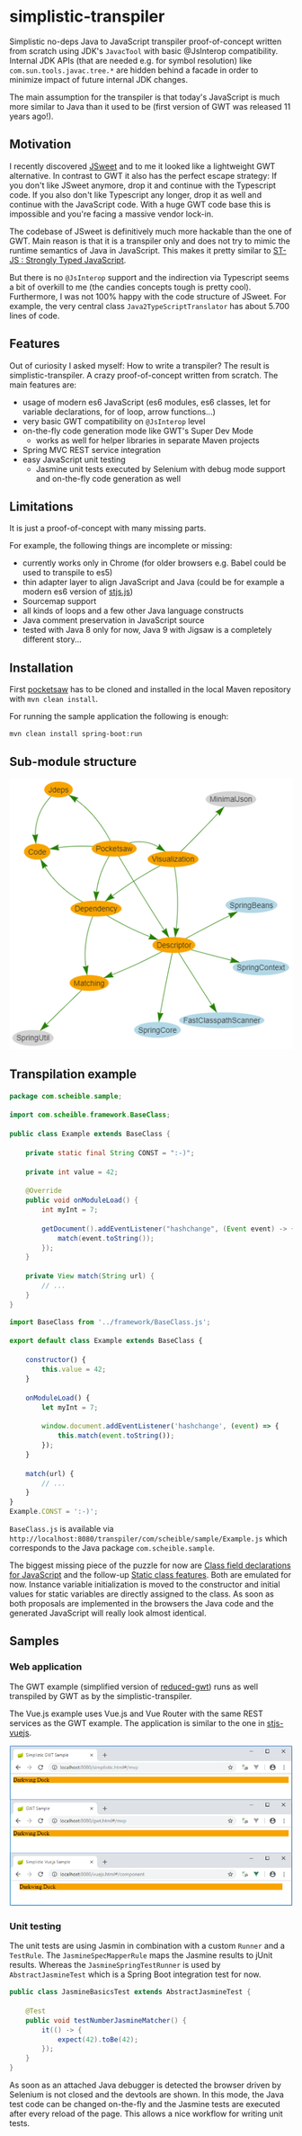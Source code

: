 # simplistic-transpiler

Simplistic no-deps Java to JavaScript transpiler proof-of-concept written from scratch using JDK's `JavacTool` with basic @JsInterop compatibility.
Internal JDK APIs (that are needed e.g. for symbol resolution) like `com.sun.tools.javac.tree.*` are hidden behind a facade in order to minimize impact of future internal JDK changes.

The main assumption for the transpiler is that today's JavaScript is much more similar to Java than it used to be (first version of GWT was released 11 years ago!).

## Motivation

I recently discovered [JSweet](http://www.jsweet.org/) and to me it looked like a lightweight GWT alternative.
In contrast to GWT it also has the perfect escape strategy: If you don't like JSweet anymore, drop it and continue with the Typescript code.
If you also don't like Typescript any longer, drop it as well and continue with the JavaScript code.
With a huge GWT code base this is impossible and you're facing a massive vendor lock-in.

The codebase of JSweet is definitively much more hackable than the one of GWT.
Main reason is that it is a transpiler only and does not try to mimic the runtime semantics of Java in JavaScript.
This makes it pretty similar to [ST-JS : Strongly Typed JavaScript](https://st-js.github.io/).

But there is no `@JsInterop` support and the indirection via Typescript seems a bit of overkill to me (the candies concepts tough is pretty cool).
Furthermore, I was not 100% happy with the code structure of JSweet.
For example, the very central class `Java2TypeScriptTranslator` has about 5.700 lines of code.

## Features

Out of curiosity I asked myself: How to write a transpiler?
The result is simplistic-transpiler.
A crazy proof-of-concept written from scratch.
The main features are:
- usage of modern es6 JavaScript (es6 modules, es6 classes, let for variable declarations, 
for of loop, arrow functions...)
- very basic GWT compatibility on `@JsInterop` level
- on-the-fly code generation mode like GWT's Super Dev Mode
  - works as well for helper libraries in separate Maven projects
- Spring MVC REST service integration
- easy JavaScript unit testing
  - Jasmine unit tests executed by Selenium with debug mode support and on-the-fly code generation as well

## Limitations

It is just a proof-of-concept with many missing parts.

For example, the following things are incomplete or missing:
- currently works only in Chrome (for older browsers e.g. Babel could be used to transpile to es5)
- thin adapter layer to align JavaScript and Java (could be for example a modern es6 version of [stjs.js](https://github.com/st-js/st-js/blob/master/client-runtime/src/main/resources/META-INF/resources/webjars/stjs-client-runtime/stjs.js))
- Sourcemap support
- all kinds of loops and a few other Java language constructs
- Java comment preservation in JavaScript source
- tested with Java 8 only for now, Java 9 with Jigsaw is a completely different story...

## Installation

First [pocketsaw](https://github.com/janScheible/pocketsaw) has to be cloned and installed in the local Maven repository with `mvn clean install`.

For running the sample application the following is enough:
```
mvn clean install spring-boot:run
```

## Sub-module structure

![Sub-module structure](./submodule-structure.png)

## Transpilation example

```java
package com.scheible.sample;

import com.scheible.framework.BaseClass;

public class Example extends BaseClass {

	private static final String CONST = ":-)";
	
	private int value = 42;

	@Override
	public void onModuleLoad() {
		int myInt = 7;

		getDocument().addEventListener("hashchange", (Event event) -> {
			match(event.toString());
		});
	}

	private View match(String url) {
		// ...
	}
}
```

```js
import BaseClass from '../framework/BaseClass.js';

export default class Example extends BaseClass {

	constructor() {
		this.value = 42;
	}

	onModuleLoad() {
		let myInt = 7;

		window.document.addEventListener('hashchange', (event) => {
			this.match(event.toString());
		});
	}

	match(url) {
		// ...
	}
}
Example.CONST = ':-)';
```

`BaseClass.js` is available via `http://localhost:8080/transpiler/com/scheible/sample/Example.js` which corresponds to the Java package `com.scheible.sample`.

The biggest missing piece of the puzzle for now are [Class field declarations for JavaScript](https://github.com/tc39/proposal-class-fields) and the follow-up [Static class features](https://github.com/tc39/proposal-static-class-features/).
Both are emulated for now.
Instance variable initialization is moved to the constructor and initial values for static variables are directly assigned to the class.
As soon as both proposals are implemented in the browsers the Java code and the generated JavaScript will really look almost identical.

## Samples

### Web application

The GWT example (simplified version of [reduced-gwt](https://github.com/janScheible/reduced-gwt)) runs as well transpiled by GWT as by the simplistic-transpiler.

The Vue.js example uses Vue.js and Vue Router with the same REST services as the GWT example.
The application is similar to the one in [stjs-vuejs](janScheible/stjs-vuejs).

![Sample Web applcation](./sample-webapp.png)

### Unit testing

The unit tests are using Jasmin in combination with a custom `Runner` and a `TestRule`.
The `JasmineSpecMapperRule` maps the Jasmine results to jUnit results.
Whereas the `JasmineSpringTestRunner` is used by `AbstractJasmineTest` which is a Spring Boot integration test for now.

```java
public class JasmineBasicsTest extends AbstractJasmineTest {

	@Test
	public void testNumberJasmineMatcher() {
		it(() -> {
			expect(42).toBe(42);
		});
	}
}
```

As soon as an attached Java debugger is detected the browser driven by Selenium is not closed and the devtools are shown.
In this mode, the Java test code can be changed on-the-fly and the Jasmine tests are executed after every reload of the page.
This allows a nice workflow for writing unit tests.
